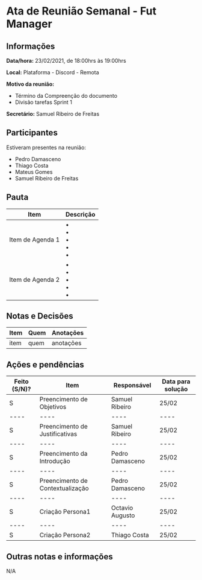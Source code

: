 # Ata de Reunião Semanal - Fut Manager

## Informações
**Data/hora:** 23/02/2021, de 18:00hrs às 19:00hrs

**Local:** Plataforma - Discord - Remota

**Motivo da reunião:** 
 * Término da Compreenção do documento
 * Divisão tarefas Sprint 1

**Secretário:** Samuel Ribeiro de Freitas

## Participantes
Estiveram presentes na reunião:
- Pedro Damasceno
- Thiago Costa
- Mateus Gomes
- Samuel Ribeiro de Freitas

## Pauta

Item | Descrição
---- | ----
Item de Agenda 1 | • <br>• <br>• <br>• <br>• 
Item de Agenda 2 | • <br>• <br>• <br>• <br>• 

## Notas e Decisões
Item | Quem | Anotações |
---- | ---- | ---- |
item | quem | anotações |


## Ações e pendências
| Feito (S/N)? | Item | Responsável | Data para solução |
| ---- | ---- | ---- | ---- |
| S | Preencimento de Objetivos        | Samuel Ribeiro  | 25/02 |
| ---- | ---- | ---- | ---- |
| S | Preencimento de Justificativas   | Samuel Ribeiro  | 25/02  |
| ---- | ---- | ---- | ---- |
| S | Preencimento da Introdução       | Pedro Damasceno | 25/02 |
| ---- | ---- | ---- | ---- |
| S | Preencimento de Contextualização | Pedro Damasceno | 25/02 |
| ---- | ---- | ---- | ---- |
| S | Criação Persona1                 | Octavio Augusto | 25/02 |
| ---- | ---- | ---- | ---- |
| S | Criação Persona2                 | Thiago Costa    | 25/02 


## Outras notas e informações
N/A


